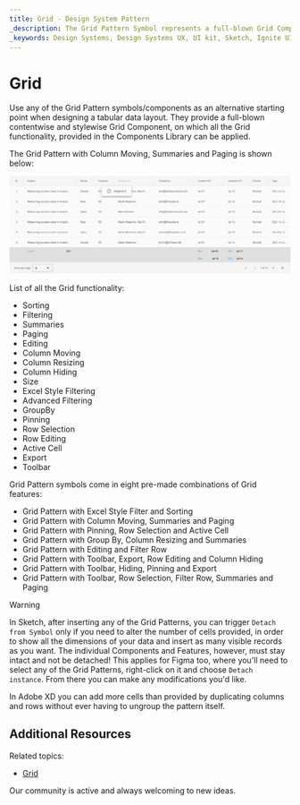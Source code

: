 ```yaml
---
title: Grid - Design System Pattern
_description: The Grid Pattern Symbol represents a full-blown Grid Component.
_keywords: Design Systems, Design Systems UX, UI kit, Sketch, Ignite UI for Angular, Sketch to Angular, Angular, Angular Design System, Export code from Sketch, Design Kits for Angular, Sketch HTML, Sketch to HTML, Sketch UI kits, Figma, Figma to Angular, Export code from Figma, Figma HTML, Figma to HTML, Figma UI kits
---
```


# Grid

Use any of the Grid Pattern symbols/components as an alternative starting point when designing a tabular data layout. They provide a full-blown contentwise and stylewise Grid Component, on which all the Grid functionality, provided in the Components Library can be applied.

The Grid Pattern with Column Moving, Summaries and Paging is shown below:

<img class="responsive-img" src="../images/grid.png" srcset="../images/grid@2x.png 2x" />

List of all the Grid functionality:
- Sorting
- Filtering
- Summaries
- Paging
- Editing
- Column Moving
- Column Resizing
- Column Hiding
- Size
- Excel Style Filtering
- Advanced Filtering
- GroupBy
- Pinning
- Row Selection
- Row Editing
- Active Cell
- Export
- Toolbar


Grid Pattern symbols come in eight pre-made combinations of Grid features:
- Grid Pattern with Excel Style Filter and Sorting
- Grid Pattern with Column Moving, Summaries and Paging
- Grid Pattern with Pinning, Row Selection and Active Cell
- Grid Pattern with Group By, Column Resizing and Summaries
- Grid Pattern with Editing and Filter Row
- Grid Pattern with Toolbar, Export, Row Editing and Column Hiding
- Grid Pattern with Toolbar, Hiding, Pinning and Export
- Grid Pattern with Toolbar, Row Selection, Filter Row, Summaries and Paging


> [!WARNING]
> In Sketch, after inserting any of the Grid Patterns, you can trigger `Detach from Symbol` only if you need to alter the number of cells provided, in order to show all the dimensions of your data and insert as many visible records as you want. The individual Components and Features, however, must stay intact and not be detached! This applies for Figma too, where you'll need to select any of the Grid Patterns, right-click on it and choose `Detach instance`. From there you can make any modifications you'd like.
>
> In Adobe XD you can add more cells than provided by duplicating columns and rows without ever having to ungroup the pattern itself.

## Additional Resources

Related topics:

- [Grid](../components/grid.md)

Our community is active and always welcoming to new ideas.
